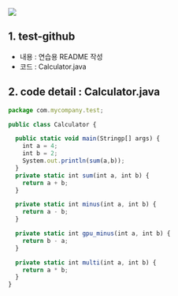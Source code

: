  ![](https://i5.walmartimages.com/asr/c89acab8-c1cc-4959-8440-3fee39e6b88a_1.b71394f0af9a3b27c9c7011b81548f9f.jpeg)

## 1. test-github
- 내용 :  연습용 README 작성
- 코드 : Calculator.java

## 2. code detail :  Calculator.java

```javascript
package com.mycompany.test;

public class Calculator {

  public static void main(Stringp[] args) {
    int a = 4;
    int b = 2;
    System.out.println(sum(a,b));
  }
  private static int sum(int a, int b) {
    return a + b;
  }

  private static int minus(int a, int b) {
    return a - b;
  }

  private static int gpu_minus(int a, int b) {
    return b - a;
  }

  private static int multi(int a, int b) {
    return a * b;
  }
}
```
